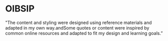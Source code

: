 # OIBSIP
"The content and styling were designed using reference materials and adapted in my own way.andSome quotes or content were inspired by common online resources and adapted to fit my design and learning goals.”



